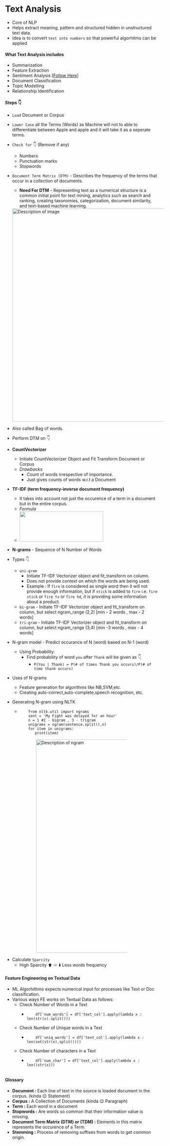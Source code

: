 
# Text Analysis

- Core of NLP
- Helps extract meaning, pattern and structured hidden in unstructured text data.
- Idea is to convert `text into numbers` so that powerful algorhitms can be applied

#### What Text Analysis includes
- Summarization
- Feature Extraction
- Sentiment Analysis [[Follow Here](https://github.com/MominAhmedShaikh/Natural-Language-Processing/tree/main/Text%20Classification/Sentiment%20Analysis)]
- Document Classification
- Topic Modelling
- Relationship Identification

#### Steps :point_down:

- `Load` Document or Corpus
- `Lower Case` all the Terms (Words) as Machine will not to able to differentiate between Apple and apple and it will take it as a seperate terms.
- `Check for` :point_down: (Remove if any)
  - Numbers
  - Punctuation marks
  - Stopwords 
- `Document Term Matrix (DTM)` - Describes the frequency of the terms that occur in a collection of documents.
  - **Need For DTM** - Representing text as a numerical structure is a common initial point for text mining, analytics such as search and ranking, creating taxonomies, categorization, document similarity, and text-based machine learning.
  
  <div style="width: 500px; margin: auto">
  <img src="https://www.mzes.uni-mannheim.de/socialsciencedatalab/article/advancing-text-mining/figures/dfm.png" align='center' alt="Description of image" width="700">
</div>

  - Also called Bag of words.
  - Perform DTM on :point_down:
  - **CountVectorizer**
       - Initiate CountVectorizer Object and Fit Transform Document or Corpus
       - *Drawbacks* 
         - Count of words irrespective of importance.
         - Just gives counts of words w.r.t a Document

  - **TF-IDF (term frequency-inverse document frequency)**
     - It takes into account not just the occurence of a term in a document but in the entire corpus.
     - *Formula*
     - <img src = 'https://miro.medium.com/max/816/1*1pTLnoOPJKKcKIcRi3q0WA.jpeg' width="275" height="100"/>
  - **N-grams** - Sequence of N Number of Words
  - Types 👇
       - `uni-gram` 
         - Initiate TF-IDF Vectorizer object and fit_transform on column.
         - Does not provide context on which the words are being used.
         - Example : If `fire` is considered as single word then it will not provide enough information, but if  `stick` is added to `fire` i.e. `fire stick` or `fire tv` or `fire hd`, it is providing some information about a product.
       - `bi-gram` - Initiate TF-IDF Vectorizer object and fit_transform on column, but select ngram_range (2,2) [min - 2 words , max - 2 words] 
       - `tri-gram` - Initiate TF-IDF Vectorizer object and fit_transform on column, but select ngram_range (3,4) [min -3 words , max - 4 words]
  - N-gram model - Predict occurance of N (word) based on N-1 (word)
       - Using Probability:
          - Find probability of word `you` after `Thank` will be given as 👇
              - `P(You | Thank) = P(# of times Thank you occurs)/P(# of time thank occurs)` 
  - Uses of N-grams
       - Feature generation for algorithms like NB,SVM,etc.
       - Creating auto-correct,auto-complete,speech recognition, etc.
  - Generating N-gram using NLTK
       - ```python3
             from nltk.util import ngrams
             sent = 'My Fight was delayed for an hour'
             n = 1 #2 - bigram , 3 - trigram
             unigrams = ngram(sentence.split(),n)
             for item in unigrams:
                print(item)
  <div style="width: 300px; margin: auto">
  <img src="https://devopedia.org/images/article/219/7356.1569499094.png" align='center' alt="Description of ngram" width="700">
</div>


  - Calculate `Sparcity`
       - High Sparcity :arrow_up: :infinity: :arrow_down: Less words frequency 
  
  
  
#### Feature Engineering on Textual Data
- ML Algorhithms expects numerical input for processes like Text or Doc classification.
- Various ways FE works on Textual Data as follows:
  - Check Number of Words in a Text
    - ```python3 
          df['num_words'] = df['text_col'].apply(lambda x : len(str(x).split()))
  - Check Number of Unique words in a Text
    - ```python3
          df['uniq_words'] = df['text_col'].apply(lambda x : len(set(str(x).split())))
  - Check Number of characters in a Text
    - ```python3
          df['num_char'] = df['text_col'].apply(lambda x : len((str(x)))
  

#### Glossary
- **Document :** Each line of text in the source is loaded document in the corpus. (kinda :wink: Statement)
- **Corpus :**  A Collection of Documents (kinda :wink: Paragraph)
- **Term :** Each word in a document 
- **Stopwords :** Are words so common that their information value is missing.
- **Document Term Matrix (DTM) or (TDM) :** Elements in this matrix represents the occurence of a Term.
- **Stemming :** Process of removing suffixes from words to get common origin.


